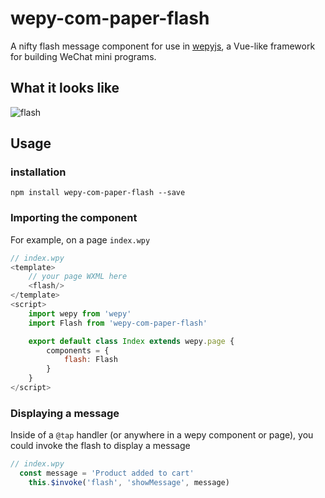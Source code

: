 # wepy-com-paper-flash

A nifty flash message component for use in [wepyjs](https://github.com/wepyjs/wepy), a Vue-like framework for building WeChat mini programs.

## What it looks like
![flash](https://user-images.githubusercontent.com/11850362/40283129-1dcd25fc-5cac-11e8-9361-e0d295f6ca1d.gif)

## Usage
### installation
```
npm install wepy-com-paper-flash --save
```

### Importing the component

For example, on a page `index.wpy`
```javascript
// index.wpy
<template>
    // your page WXML here
    <flash/>
</template>
<script>
    import wepy from 'wepy'
    import Flash from 'wepy-com-paper-flash'

    export default class Index extends wepy.page {
        components = {
            flash: Flash
        }
    }
</script>
```

### Displaying a message
Inside of a `@tap` handler (or anywhere in a wepy component or page),  you could invoke the flash to display a message
```javascript
// index.wpy
  const message = 'Product added to cart'
	this.$invoke('flash', 'showMessage', message)
```
